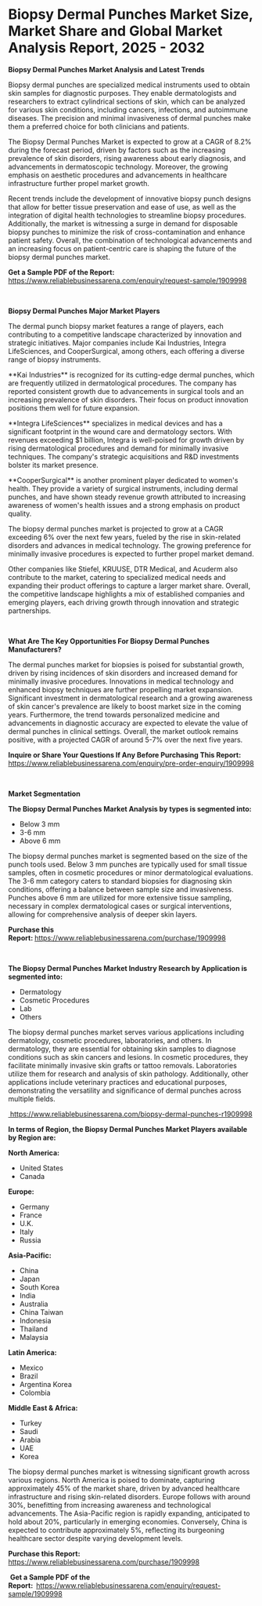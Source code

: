 <p><h1>Biopsy Dermal Punches Market Size, Market Share and Global Market Analysis Report, 2025 - 2032</h1></p><p><strong>Biopsy Dermal Punches Market Analysis and Latest Trends</strong></p>
<p><p>Biopsy dermal punches are specialized medical instruments used to obtain skin samples for diagnostic purposes. They enable dermatologists and researchers to extract cylindrical sections of skin, which can be analyzed for various skin conditions, including cancers, infections, and autoimmune diseases. The precision and minimal invasiveness of dermal punches make them a preferred choice for both clinicians and patients.</p><p>The Biopsy Dermal Punches Market is expected to grow at a CAGR of 8.2% during the forecast period, driven by factors such as the increasing prevalence of skin disorders, rising awareness about early diagnosis, and advancements in dermatoscopic technology. Moreover, the growing emphasis on aesthetic procedures and advancements in healthcare infrastructure further propel market growth. </p><p>Recent trends include the development of innovative biopsy punch designs that allow for better tissue preservation and ease of use, as well as the integration of digital health technologies to streamline biopsy procedures. Additionally, the market is witnessing a surge in demand for disposable biopsy punches to minimize the risk of cross-contamination and enhance patient safety. Overall, the combination of technological advancements and an increasing focus on patient-centric care is shaping the future of the biopsy dermal punches market.</p></p>
<p><strong>Get a Sample PDF of the Report:&nbsp;</strong> <a href="https://www.reliablebusinessarena.com/enquiry/request-sample/1909998?utm_campaign=2563&utm_medium=2&utm_source=Github&utm_content=ia&utm_term=16042025&utm_id=biopsy-dermal-punches">https://www.reliablebusinessarena.com/enquiry/request-sample/1909998</a></p>
<p>&nbsp;</p>
<p><strong>Biopsy Dermal Punches Major Market Players</strong></p>
<p><p>The dermal punch biopsy market features a range of players, each contributing to a competitive landscape characterized by innovation and strategic initiatives. Major companies include Kai Industries, Integra LifeSciences, and CooperSurgical, among others, each offering a diverse range of biopsy instruments.</p><p>**Kai Industries** is recognized for its cutting-edge dermal punches, which are frequently utilized in dermatological procedures. The company has reported consistent growth due to advancements in surgical tools and an increasing prevalence of skin disorders. Their focus on product innovation positions them well for future expansion.</p><p>**Integra LifeSciences** specializes in medical devices and has a significant footprint in the wound care and dermatology sectors. With revenues exceeding $1 billion, Integra is well-poised for growth driven by rising dermatological procedures and demand for minimally invasive techniques. The company's strategic acquisitions and R&D investments bolster its market presence.</p><p>**CooperSurgical** is another prominent player dedicated to women's health. They provide a variety of surgical instruments, including dermal punches, and have shown steady revenue growth attributed to increasing awareness of women's health issues and a strong emphasis on product quality.</p><p>The biopsy dermal punches market is projected to grow at a CAGR exceeding 6% over the next few years, fueled by the rise in skin-related disorders and advances in medical technology. The growing preference for minimally invasive procedures is expected to further propel market demand.</p><p>Other companies like Stiefel, KRUUSE, DTR Medical, and Acuderm also contribute to the market, catering to specialized medical needs and expanding their product offerings to capture a larger market share. Overall, the competitive landscape highlights a mix of established companies and emerging players, each driving growth through innovation and strategic partnerships.</p></p>
<p>&nbsp;</p>
<p><strong>What Are The Key Opportunities For Biopsy Dermal Punches Manufacturers?</strong></p>
<p><p>The dermal punches market for biopsies is poised for substantial growth, driven by rising incidences of skin disorders and increased demand for minimally invasive procedures. Innovations in medical technology and enhanced biopsy techniques are further propelling market expansion. Significant investment in dermatological research and a growing awareness of skin cancer's prevalence are likely to boost market size in the coming years. Furthermore, the trend towards personalized medicine and advancements in diagnostic accuracy are expected to elevate the value of dermal punches in clinical settings. Overall, the market outlook remains positive, with a projected CAGR of around 5-7% over the next five years.</p></p>
<p><strong>Inquire or Share Your Questions If Any Before Purchasing This Report:</strong> <a href="https://www.reliablebusinessarena.com/enquiry/pre-order-enquiry/1909998?utm_campaign=2563&utm_medium=2&utm_source=Github&utm_content=ia&utm_term=16042025&utm_id=biopsy-dermal-punches">https://www.reliablebusinessarena.com/enquiry/pre-order-enquiry/1909998</a></p>
<p>&nbsp;</p>
<p><strong>Market Segmentation</strong></p>
<p><strong>The Biopsy Dermal Punches Market Analysis by types is segmented into:</strong></p>
<p><ul><li>Below 3 mm</li><li>3-6 mm</li><li>Above 6 mm</li></ul></p>
<p><p>The biopsy dermal punches market is segmented based on the size of the punch tools used. Below 3 mm punches are typically used for small tissue samples, often in cosmetic procedures or minor dermatological evaluations. The 3-6 mm category caters to standard biopsies for diagnosing skin conditions, offering a balance between sample size and invasiveness. Punches above 6 mm are utilized for more extensive tissue sampling, necessary in complex dermatological cases or surgical interventions, allowing for comprehensive analysis of deeper skin layers.</p></p>
<p><strong>Purchase this Report:&nbsp;</strong><a href="https://www.reliablebusinessarena.com/purchase/1909998?utm_campaign=2563&utm_medium=2&utm_source=Github&utm_content=ia&utm_term=16042025&utm_id=biopsy-dermal-punches">https://www.reliablebusinessarena.com/purchase/1909998</a></p>
<p>&nbsp;</p>
<p><strong>The Biopsy Dermal Punches Market Industry Research by Application is segmented into:</strong></p>
<p><ul><li>Dermatology</li><li>Cosmetic Procedures</li><li>Lab</li><li>Others</li></ul></p>
<p><p>The biopsy dermal punches market serves various applications including dermatology, cosmetic procedures, laboratories, and others. In dermatology, they are essential for obtaining skin samples to diagnose conditions such as skin cancers and lesions. In cosmetic procedures, they facilitate minimally invasive skin grafts or tattoo removals. Laboratories utilize them for research and analysis of skin pathology. Additionally, other applications include veterinary practices and educational purposes, demonstrating the versatility and significance of dermal punches across multiple fields.</p></p>
<p><a href="https://www.reliablebusinessarena.com/biopsy-dermal-punches-r1909998?utm_campaign=2563&utm_medium=2&utm_source=Github&utm_content=ia&utm_term=16042025&utm_id=biopsy-dermal-punches">&nbsp;https://www.reliablebusinessarena.com/biopsy-dermal-punches-r1909998</a></p>
<p><strong>In terms of Region, the Biopsy Dermal Punches Market Players available by Region are:</strong></p>
<p>
    <p> <strong> North America: </strong>
        <ul>
            <li>United States</li>
            <li>Canada</li>
        </ul>
        </p> 
    <p> <strong> Europe: </strong>
        <ul>
            <li>Germany</li>
            <li>France</li>
            <li>U.K.</li>
            <li>Italy</li>
            <li>Russia</li>
        </ul>
        </p> 
    <p> <strong> Asia-Pacific: </strong>
        <ul>
            <li>China</li>
            <li>Japan</li>
            <li>South Korea</li>
            <li>India</li>
            <li>Australia</li>
            <li>China Taiwan</li>
            <li>Indonesia</li>
            <li>Thailand</li>
            <li>Malaysia</li>
        </ul>
        </p> 
    <p> <strong> Latin America: </strong>
        <ul>
            <li>Mexico</li>
            <li>Brazil</li>
            <li>Argentina Korea</li>
            <li>Colombia</li>
        </ul>
        </p> 
    <p> <strong> Middle East & Africa: </strong>
        <ul>
            <li>Turkey</li>
            <li>Saudi</li>
            <li>Arabia</li>
            <li>UAE</li>
            <li>Korea</li>
        </ul>
    </p>
    </p>
<p><p>The biopsy dermal punches market is witnessing significant growth across various regions. North America is poised to dominate, capturing approximately 45% of the market share, driven by advanced healthcare infrastructure and rising skin-related disorders. Europe follows with around 30%, benefitting from increasing awareness and technological advancements. The Asia-Pacific region is rapidly expanding, anticipated to hold about 20%, particularly in emerging economies. Conversely, China is expected to contribute approximately 5%, reflecting its burgeoning healthcare sector despite varying development levels.</p></p>
<p><strong>Purchase this Report: </strong><a href="https://www.reliablebusinessarena.com/purchase/1909998?utm_campaign=2563&utm_medium=2&utm_source=Github&utm_content=ia&utm_term=16042025&utm_id=biopsy-dermal-punches">https://www.reliablebusinessarena.com/purchase/1909998</a></p>
<p>&nbsp;<strong>Get a Sample PDF of the Report:&nbsp;&nbsp;</strong><a href="https://www.reliablebusinessarena.com/enquiry/request-sample/1909998?utm_campaign=2563&utm_medium=2&utm_source=Github&utm_content=ia&utm_term=16042025&utm_id=biopsy-dermal-punches">https://www.reliablebusinessarena.com/enquiry/request-sample/1909998</a></p>
<p><strong></strong></p>
<p><p></p><p></p><p></p></p>
